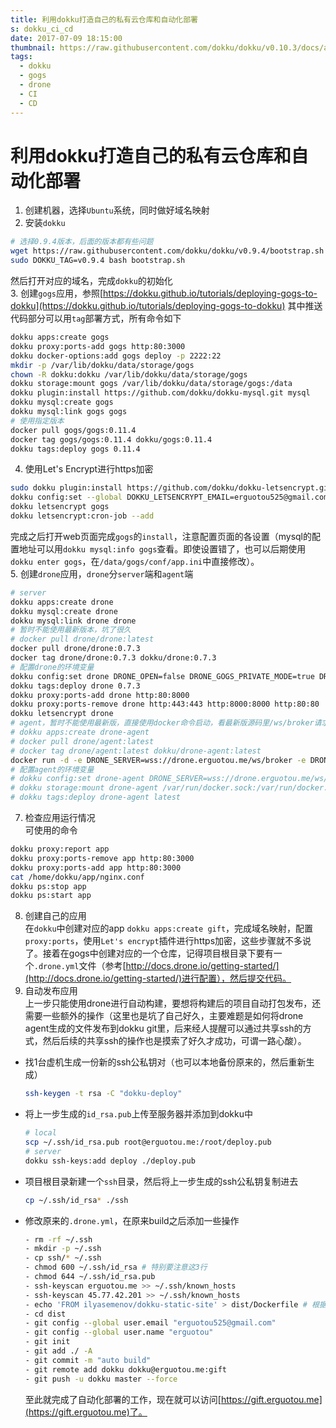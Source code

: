```yaml
---
title: 利用dokku打造自己的私有云仓库和自动化部署
s: dokku_ci_cd
date: 2017-07-09 18:15:00
thumbnail: https://raw.githubusercontent.com/dokku/dokku/v0.10.3/docs/assets/dokku.png
tags:
  - dokku
  - gogs
  - drone
  - CI
  - CD
---
```

# 利用dokku打造自己的私有云仓库和自动化部署
1. 创建机器，选择`Ubuntu`系统，同时做好域名映射  
2. 安装`dokku`
  ```bash
  # 选择0.9.4版本，后面的版本都有些问题
  wget https://raw.githubusercontent.com/dokku/dokku/v0.9.4/bootstrap.sh
  sudo DOKKU_TAG=v0.9.4 bash bootstrap.sh
  ```
  然后打开对应的域名，完成`dokku`的初始化  
3. 创建`gogs`应用，参照[https://dokku.github.io/tutorials/deploying-gogs-to-dokku](https://dokku.github.io/tutorials/deploying-gogs-to-dokku)
  其中推送代码部分可以用`tag`部署方式，所有命令如下
  ```bash
  dokku apps:create gogs
  dokku proxy:ports-add gogs http:80:3000
  dokku docker-options:add gogs deploy -p 2222:22
  mkdir -p /var/lib/dokku/data/storage/gogs
  chown -R dokku:dokku /var/lib/dokku/data/storage/gogs
  dokku storage:mount gogs /var/lib/dokku/data/storage/gogs:/data
  dokku plugin:install https://github.com/dokku/dokku-mysql.git mysql
  dokku mysql:create gogs
  dokku mysql:link gogs gogs
  # 使用指定版本
  docker pull gogs/gogs:0.11.4
  docker tag gogs/gogs:0.11.4 dokku/gogs:0.11.4
  dokku tags:deploy gogs 0.11.4
  ```
4. 使用Let's Encrypt进行https加密
  ```bash
  sudo dokku plugin:install https://github.com/dokku/dokku-letsencrypt.git
  dokku config:set --global DOKKU_LETSENCRYPT_EMAIL=erguotou525@gmail.com
  dokku letsencrypt gogs
  dokku letsencrypt:cron-job --add
  ```
  完成之后打开web页面完成`gogs`的`install`，注意配置页面的各设置（mysql的配置地址可以用`dokku mysql:info gogs`查看。即使设置错了，也可以后期使用`dokku enter gogs`，在`/data/gogs/conf/app.ini`中直接修改）。  
5. 创建`drone`应用，`drone`分`server`端和`agent`端
  ```bash
  # server
  dokku apps:create drone
  dokku mysql:create drone
  dokku mysql:link drone drone
  # 暂时不能使用最新版本，坑了很久
  # docker pull drone/drone:latest
  docker pull drone/drone:0.7.3
  docker tag drone/drone:0.7.3 dokku/drone:0.7.3
  # 配置drone的环境变量
  dokku config:set drone DRONE_OPEN=false DRONE_GOGS_PRIVATE_MODE=true DRONE_DATABASE_DRIVER=mysql DRONE_DATABASE_DATASOURCE='root:password@tcp(1.2.3.4:3306)/drone?parseTime=true' DRONE_HOST=https://drone.erguotou.me DRONE_GOGS=true DRONE_GOGS_URL=https://gogs.erguotou.me DRONE_SECRET=secret DRONE_ADMIN=username,password
  dokku tags:deploy drone 0.7.3
  dokku proxy:ports-add drone http:80:8000
  dokku proxy:ports-remove drone http:443:443 http:8000:8000 http:80:80
  dokku letsencrypt drone
  # agent，暂时不能使用最新版，直接使用docker命令启动，看最新版源码里/ws/broker请求都没有了
  # dokku apps:create drone-agent
  # docker pull drone/agent:latest
  # docker tag drone/agent:latest dokku/drone-agent:latest
  docker run -d -e DRONE_SERVER=wss://drone.erguotou.me/ws/broker -e DRONE_SECRET=password -v /var/run/docker.sock:/var/run/docker.sock --restart=always --name=drone-agent-docker drone/drone:0.7.3 agent
  # 配置agent的环境变量
  # dokku config:set drone-agent DRONE_SERVER=wss://drone.erguotou.me/ws/broker DRONE_SECRET=secret
  # dokku storage:mount drone-agent /var/run/docker.sock:/var/run/docker.sock
  # dokku tags:deploy drone-agent latest
  ```
7. 检查应用运行情况  
  可使用的命令  
  ```bash
  dokku proxy:report app
  dokku proxy:ports-remove app http:80:3000
  dokku proxy:ports-add app http:80:3000
  cat /home/dokku/app/nginx.conf
  dokku ps:stop app
  dokku ps:start app
  ```
8. 创建自己的应用  
  在`dokku`中创建对应的app `dokku apps:create gift`，完成域名映射，配置`proxy:ports`，使用`Let's encrypt`插件进行https加密，这些步骤就不多说了。接着在gogs中创建对应的一个仓库，记得项目根目录下要有一个`.drone.yml`文件（参考[http://docs.drone.io/getting-started/](http://docs.drone.io/getting-started/)进行配置），然后提交代码。  
9. 自动发布应用  
  上一步只能使用drone进行自动构建，要想将构建后的项目自动打包发布，还需要一些额外的操作（这里也是坑了自己好久，主要难题是如何将drone agent生成的文件发布到dokku git里，后来经人提醒可以通过共享ssh的方式，然后后续的共享ssh的操作也是摸索了好久才成功，可谓一路心酸）。
  - 找1台虚机生成一份新的ssh公私钥对（也可以本地备份原来的，然后重新生成）
    ```bash
    ssh-keygen -t rsa -C "dokku-deploy"
    ```
  - 将上一步生成的`id_rsa.pub`上传至服务器并添加到dokku中
    ```bash
    # local
    scp ~/.ssh/id_rsa.pub root@erguotou.me:/root/deploy.pub
    # server
    dokku ssh-keys:add deploy ./deploy.pub
    ```
  - 项目根目录新建一个`ssh`目录，然后将上一步生成的ssh公私钥复制进去
    ```bash
    cp ~/.ssh/id_rsa* ./ssh
    ```
  - 修改原来的`.drone.yml`，在原来build之后添加一些操作
    ```bash
    - rm -rf ~/.ssh
    - mkdir -p ~/.ssh
    - cp ssh/* ~/.ssh
    - chmod 600 ~/.ssh/id_rsa # 特别要注意这3行
    - chmod 644 ~/.ssh/id_rsa.pub
    - ssh-keyscan erguotou.me >> ~/.ssh/known_hosts
    - ssh-keyscan 45.77.42.201 >> ~/.ssh/known_hosts
    - echo 'FROM ilyasemenov/dokku-static-site' > dist/Dockerfile # 根据自己的项目选择合适的Dockerfile或者实现适合自己项目的Dockerfile，也可以使用buildpacks
    - cd dist
    - git config --global user.email "erguotou525@gmail.com"
    - git config --global user.name "erguotou"
    - git init
    - git add ./ -A
    - git commit -m "auto build"
    - git remote add dokku dokku@erguotou.me:gift
    - git push -u dokku master --force
    ```
    至此就完成了自动化部署的工作，现在就可以访问[https://gift.erguotou.me](https://gift.erguotou.me)了。
